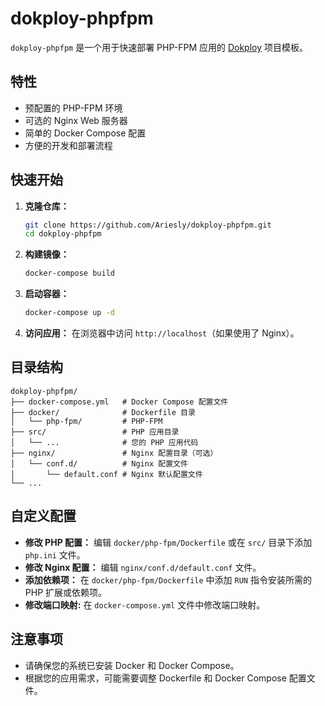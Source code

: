 # dokploy-phpfpm

`dokploy-phpfpm` 是一个用于快速部署 PHP-FPM 应用的 [Dokploy](https://github.com/Dokploy/dokploy) 项目模板。

## 特性

* 预配置的 PHP-FPM 环境
* 可选的 Nginx Web 服务器
* 简单的 Docker Compose 配置
* 方便的开发和部署流程

## 快速开始

1.  **克隆仓库：**
    ```bash
    git clone https://github.com/Ariesly/dokploy-phpfpm.git
    cd dokploy-phpfpm
    ```
2.  **构建镜像：**
    ```bash
    docker-compose build
    ```
3.  **启动容器：**
    ```bash
    docker-compose up -d
    ```
4.  **访问应用：**
    在浏览器中访问 `http://localhost`（如果使用了 Nginx）。

## 目录结构

```
dokploy-phpfpm/
├── docker-compose.yml   # Docker Compose 配置文件
├── docker/              # Dockerfile 目录
│   └── php-fpm/         # PHP-FPM
├── src/                 # PHP 应用目录
│   └── ...              # 您的 PHP 应用代码
├── nginx/               # Nginx 配置目录（可选）
│   └── conf.d/          # Nginx 配置文件
│       └── default.conf # Nginx 默认配置文件
└── ...
```

## 自定义配置

* **修改 PHP 配置：**
    编辑 `docker/php-fpm/Dockerfile` 或在 `src/` 目录下添加 `php.ini` 文件。
* **修改 Nginx 配置：**
    编辑 `nginx/conf.d/default.conf` 文件。
* **添加依赖项：**
    在 `docker/php-fpm/Dockerfile` 中添加 `RUN` 指令安装所需的 PHP 扩展或依赖项。
* **修改端口映射:**
    在 `docker-compose.yml` 文件中修改端口映射。

## 注意事项

* 请确保您的系统已安装 Docker 和 Docker Compose。
* 根据您的应用需求，可能需要调整 Dockerfile 和 Docker Compose 配置文件。